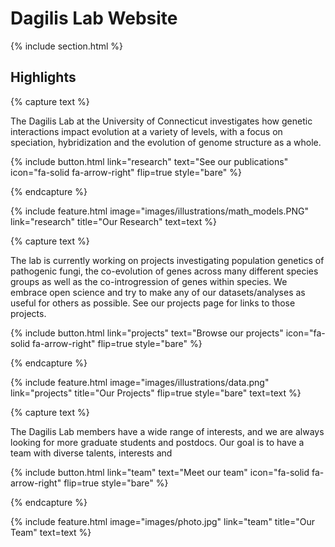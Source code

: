 ---
---

# Dagilis Lab Website



{% include section.html %}

## Highlights

{% capture text %}

The Dagilis Lab at the University of Connecticut investigates how genetic interactions impact evolution at a variety of levels, with a focus on speciation, hybridization and the evolution of genome structure as a whole.

{%
  include button.html
  link="research"
  text="See our publications"
  icon="fa-solid fa-arrow-right"
  flip=true
  style="bare"
%}

{% endcapture %}

{%
  include feature.html
  image="images/illustrations/math_models.PNG"
  link="research"
  title="Our Research"
  text=text
%}

{% capture text %}

The lab is currently working on projects investigating population genetics of pathogenic fungi, the co-evolution of genes across many different species groups as well as the co-introgression of genes within species. We embrace open science and try to make any of our datasets/analyses as useful for others as possible. See our projects page for links to those projects.

{%
  include button.html
  link="projects"
  text="Browse our projects"
  icon="fa-solid fa-arrow-right"
  flip=true
  style="bare"
%}

{% endcapture %}

{%
  include feature.html
  image="images/illustrations/data.png"
  link="projects"
  title="Our Projects"
  flip=true
  style="bare"
  text=text
%}

{% capture text %}

The Dagilis Lab members have a wide range of interests, and we are always looking for more graduate students and postdocs. Our goal is to have a team with diverse talents, interests and

{%
  include button.html
  link="team"
  text="Meet our team"
  icon="fa-solid fa-arrow-right"
  flip=true
  style="bare"
%}

{% endcapture %}

{%
  include feature.html
  image="images/photo.jpg"
  link="team"
  title="Our Team"
  text=text
%}
